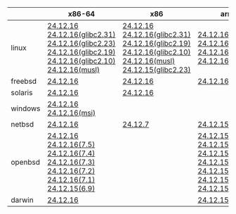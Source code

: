 ||x86-64|x86|arm64|ppc64le|armv7|armel|
| --- | --- | --- | --- | --- | --- | --- |
|linux|[24.12.16](https://github.com/roswell/sbcl_head/releases/download/24.12.16/sbcl-24.12.16-x86-64-linux-binary.tar.bz2)<br />[24.12.16(glibc2.31)](https://github.com/roswell/sbcl_head/releases/download/24.12.16/sbcl-24.12.16-x86-64-linux-glibc2.31-binary.tar.bz2)<br />[24.12.16(glibc2.23)](https://github.com/roswell/sbcl_head/releases/download/24.12.16/sbcl-24.12.16-x86-64-linux-glibc2.23-binary.tar.bz2)<br />[24.12.16(glibc2.19)](https://github.com/roswell/sbcl_head/releases/download/24.12.16/sbcl-24.12.16-x86-64-linux-glibc2.19-binary.tar.bz2)<br />[24.12.16(glibc2.10)](https://github.com/roswell/sbcl_head/releases/download/24.12.16/sbcl-24.12.16-x86-64-linux-glibc2.10-binary.tar.bz2)<br />[24.12.16(musl)](https://github.com/roswell/sbcl_head/releases/download/24.12.16/sbcl-24.12.16-x86-64-linux-musl-binary.tar.bz2)<br />|[24.12.16](https://github.com/roswell/sbcl_head/releases/download/24.12.16/sbcl-24.12.16-x86-linux-binary.tar.bz2)<br />[24.12.16(glibc2.31)](https://github.com/roswell/sbcl_head/releases/download/24.12.16/sbcl-24.12.16-x86-linux-glibc2.31-binary.tar.bz2)<br />[24.12.16(glibc2.19)](https://github.com/roswell/sbcl_head/releases/download/24.12.16/sbcl-24.12.16-x86-linux-glibc2.19-binary.tar.bz2)<br />[24.12.16(glibc2.10)](https://github.com/roswell/sbcl_head/releases/download/24.12.16/sbcl-24.12.16-x86-linux-glibc2.10-binary.tar.bz2)<br />[24.12.16(musl)](https://github.com/roswell/sbcl_head/releases/download/24.12.16/sbcl-24.12.16-x86-linux-musl-binary.tar.bz2)<br />[24.12.15(glibc2.23)](https://github.com/roswell/sbcl_head/releases/download/24.12.15/sbcl-24.12.15-x86-linux-glibc2.23-binary.tar.bz2)<br />|[24.12.16](https://github.com/roswell/sbcl_head/releases/download/24.12.16/sbcl-24.12.16-arm64-linux-binary.tar.bz2)<br />[24.12.16(glibc2.23)](https://github.com/roswell/sbcl_head/releases/download/24.12.16/sbcl-24.12.16-arm64-linux-glibc2.23-binary.tar.bz2)<br />[24.12.16(glibc2.19)](https://github.com/roswell/sbcl_head/releases/download/24.12.16/sbcl-24.12.16-arm64-linux-glibc2.19-binary.tar.bz2)<br />[24.12.16(musl)](https://github.com/roswell/sbcl_head/releases/download/24.12.16/sbcl-24.12.16-arm64-linux-musl-binary.tar.bz2)<br />|[24.12.16](https://github.com/roswell/sbcl_head/releases/download/24.12.16/sbcl-24.12.16-ppc64le-linux-binary.tar.bz2)<br />[24.12.16(glibc2.23)](https://github.com/roswell/sbcl_head/releases/download/24.12.16/sbcl-24.12.16-ppc64le-linux-glibc2.23-binary.tar.bz2)<br />[24.12.16(glibc2.19)](https://github.com/roswell/sbcl_head/releases/download/24.12.16/sbcl-24.12.16-ppc64le-linux-glibc2.19-binary.tar.bz2)<br />|[24.12.15](https://github.com/roswell/sbcl_head/releases/download/24.12.15/sbcl-24.12.15-armv7-linux-binary.tar.bz2)<br />|[24.12.15](https://github.com/roswell/sbcl_head/releases/download/24.12.15/sbcl-24.12.15-armel-linux-binary.tar.bz2)<br />|
|freebsd|[24.12.16](https://github.com/roswell/sbcl_head/releases/download/24.12.16/sbcl-24.12.16-x86-64-freebsd-binary.tar.bz2)<br />|[24.12.16](https://github.com/roswell/sbcl_head/releases/download/24.12.16/sbcl-24.12.16-x86-freebsd-binary.tar.bz2)<br />|[24.12.16](https://github.com/roswell/sbcl_head/releases/download/24.12.16/sbcl-24.12.16-arm64-freebsd-binary.tar.bz2)<br />||||
|solaris|[24.12.16](https://github.com/roswell/sbcl_head/releases/download/24.12.16/sbcl-24.12.16-x86-64-solaris-binary.tar.bz2)<br />|[24.12.16](https://github.com/roswell/sbcl_head/releases/download/24.12.16/sbcl-24.12.16-x86-solaris-binary.tar.bz2)<br />|||||
|windows|[24.12.16](https://github.com/roswell/sbcl_head/releases/download/24.12.16/sbcl-24.12.16-x86-64-windows-binary.tar.bz2)<br />[24.12.16(msi)](https://github.com/roswell/sbcl_head/releases/download/24.12.16/sbcl-24.12.16-x86-64-windows-binary.msi)<br />||||||
|netbsd|[24.12.16](https://github.com/roswell/sbcl_head/releases/download/24.12.16/sbcl-24.12.16-x86-64-netbsd-binary.tar.bz2)<br />|[24.12.7](https://github.com/roswell/sbcl_head/releases/download/24.12.7/sbcl-24.12.7-x86-netbsd-binary.tar.bz2)<br />|[24.12.15](https://github.com/roswell/sbcl_head/releases/download/24.12.15/sbcl-24.12.15-arm64-netbsd-binary.tar.bz2)<br />||||
|openbsd|[24.12.16](https://github.com/roswell/sbcl_head/releases/download/24.12.16/sbcl-24.12.16-x86-64-openbsd-binary.tar.bz2)<br />[24.12.16(7.5)](https://github.com/roswell/sbcl_head/releases/download/24.12.16/sbcl-24.12.16-x86-64-openbsd-7.5-binary.tar.bz2)<br />[24.12.16(7.4)](https://github.com/roswell/sbcl_head/releases/download/24.12.16/sbcl-24.12.16-x86-64-openbsd-7.4-binary.tar.bz2)<br />[24.12.16(7.3)](https://github.com/roswell/sbcl_head/releases/download/24.12.16/sbcl-24.12.16-x86-64-openbsd-7.3-binary.tar.bz2)<br />[24.12.16(7.2)](https://github.com/roswell/sbcl_head/releases/download/24.12.16/sbcl-24.12.16-x86-64-openbsd-7.2-binary.tar.bz2)<br />[24.12.16(7.1)](https://github.com/roswell/sbcl_head/releases/download/24.12.16/sbcl-24.12.16-x86-64-openbsd-7.1-binary.tar.bz2)<br />[24.12.15(6.9)](https://github.com/roswell/sbcl_head/releases/download/24.12.15/sbcl-24.12.15-x86-64-openbsd-6.9-binary.tar.bz2)<br />||[24.12.15(7.4)](https://github.com/roswell/sbcl_head/releases/download/24.12.15/sbcl-24.12.15-arm64-openbsd-7.4-binary.tar.bz2)<br />[24.12.15(7.3)](https://github.com/roswell/sbcl_head/releases/download/24.12.15/sbcl-24.12.15-arm64-openbsd-7.3-binary.tar.bz2)<br />[24.12.15(7.2)](https://github.com/roswell/sbcl_head/releases/download/24.12.15/sbcl-24.12.15-arm64-openbsd-7.2-binary.tar.bz2)<br />[24.12.15(7.1)](https://github.com/roswell/sbcl_head/releases/download/24.12.15/sbcl-24.12.15-arm64-openbsd-7.1-binary.tar.bz2)<br />[24.12.15(6.9)](https://github.com/roswell/sbcl_head/releases/download/24.12.15/sbcl-24.12.15-arm64-openbsd-6.9-binary.tar.bz2)<br />[24.12.15](https://github.com/roswell/sbcl_head/releases/download/24.12.15/sbcl-24.12.15-arm64-openbsd-binary.tar.bz2)<br />[24.12.15(7.5)](https://github.com/roswell/sbcl_head/releases/download/24.12.15/sbcl-24.12.15-arm64-openbsd-7.5-binary.tar.bz2)<br />||||
|darwin|[24.12.16](https://github.com/roswell/sbcl_head/releases/download/24.12.16/sbcl-24.12.16-x86-64-darwin-binary.tar.bz2)<br />||[24.12.15](https://github.com/roswell/sbcl_head/releases/download/24.12.15/sbcl-24.12.15-arm64-darwin-binary.tar.bz2)<br />||||
